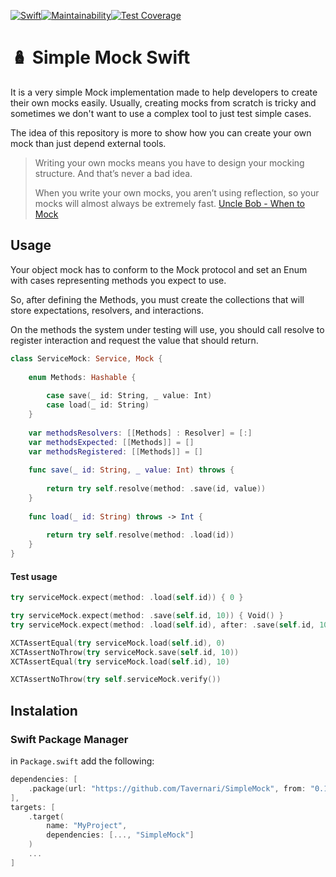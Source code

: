 [![Swift](https://github.com/Tavernari/SimpleMock/actions/workflows/swift.yml/badge.svg?branch=main)](https://github.com/Tavernari/DIContainer/actions/workflows/swift.yml)[![Maintainability](https://api.codeclimate.com/v1/badges/4f79db0e9d2d9b596967/maintainability)](https://codeclimate.com/github/Tavernari/SimpleMock/maintainability)[![Test Coverage](https://api.codeclimate.com/v1/badges/4f79db0e9d2d9b596967/test_coverage)](https://codeclimate.com/github/Tavernari/SimpleMock/test_coverage)

# 🪆 Simple Mock Swift

It is a very simple Mock implementation made to help developers to create their own mocks easily.
Usually, creating mocks from scratch is tricky and sometimes we don't want to use a complex tool to just test simple cases.

The idea of this repository is more to show how you can create your own mock than just depend external tools.

>Writing your own mocks means you have to design your mocking structure. And that’s never a bad idea.
>
>When you write your own mocks, you aren’t using reflection, so your mocks will almost always be extremely fast.
[Uncle Bob - When to Mock](https://blog.cleancoder.com/uncle-bob/2014/05/10/WhenToMock.html)

## Usage

Your object mock has to conform to the Mock protocol and set an Enum with cases representing methods you expect to use.

So, after defining the Methods, you must create the collections that will store expectations, resolvers, and interactions.

On the methods the system under testing will use, you should call resolve to register interaction and request the value that should return.

```Swift
class ServiceMock: Service, Mock {
    
    enum Methods: Hashable {
        
        case save(_ id: String, _ value: Int)
        case load(_ id: String)
    }
    
    var methodsResolvers: [[Methods] : Resolver] = [:]
    var methodsExpected: [[Methods]] = []
    var methodsRegistered: [[Methods]] = []
    
    func save(_ id: String, _ value: Int) throws {
        
        return try self.resolve(method: .save(id, value))
    }
    
    func load(_ id: String) throws -> Int {
        
        return try self.resolve(method: .load(id))
    }
}
```

#### Test usage

```Swift
try serviceMock.expect(method: .load(self.id)) { 0 }

try serviceMock.expect(method: .save(self.id, 10)) { Void() }
try serviceMock.expect(method: .load(self.id), after: .save(self.id, 10)) { 10 }

XCTAssertEqual(try serviceMock.load(self.id), 0)
XCTAssertNoThrow(try serviceMock.save(self.id, 10))
XCTAssertEqual(try serviceMock.load(self.id), 10)

XCTAssertNoThrow(try self.serviceMock.verify())
```

## Instalation

### Swift Package Manager

in `Package.swift` add the following:

```swift
dependencies: [
    .package(url: "https://github.com/Tavernari/SimpleMock", from: "0.1.0")
],
targets: [
    .target(
        name: "MyProject",
        dependencies: [..., "SimpleMock"]
    )
    ...
]
```
